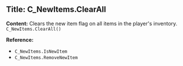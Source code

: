 ## Title: C_NewItems.ClearAll

**Content:**
Clears the new item flag on all items in the player's inventory.
`C_NewItems.ClearAll()`

**Reference:**
- `C_NewItems.IsNewItem`
- `C_NewItems.RemoveNewItem`